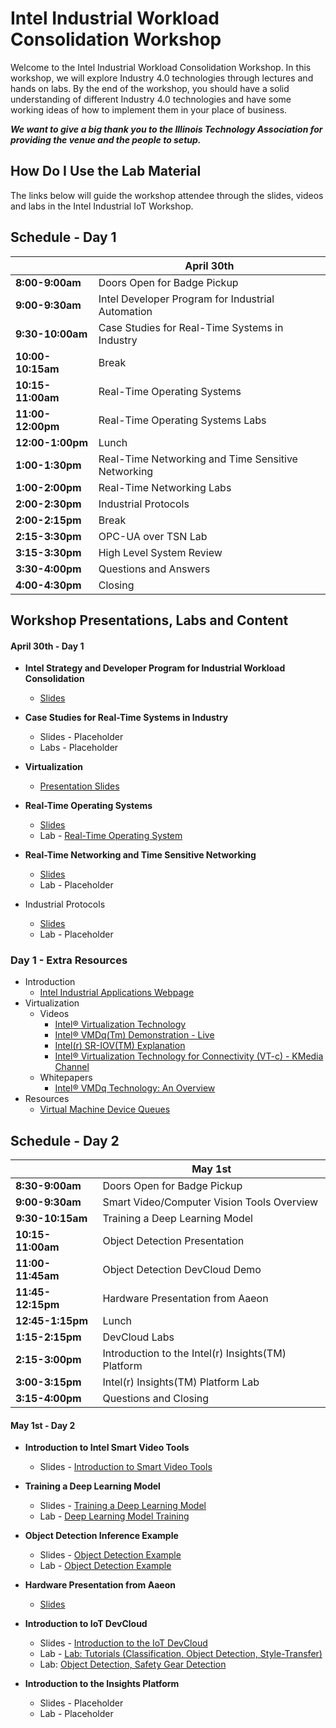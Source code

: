 # Intel Industrial Workload Consolidation Workshop

Welcome to the Intel Industrial Workload Consolidation Workshop. In this workshop, we will explore Industry 4.0 technologies through lectures and hands on labs. By the end of the workshop, you should have a solid understanding of different Industry 4.0 technologies and have some working ideas of how to implement them in your place of business.

**_We want to give a big thank you to the Illinois Technology Association for providing the venue and the people to setup._**

## How Do I Use the Lab Material

The links below will guide the workshop attendee through the slides, videos and labs in the Intel Industrial IoT Workshop.

## Schedule - Day 1

|                   | April 30th                                         |
| ----------------- | -------------------------------------------------- |
| **8:00-9:00am**   | Doors Open for Badge Pickup                        |
| **9:00-9:30am**   | Intel Developer Program for Industrial Automation  |
| **9:30-10:00am**  | Case Studies for Real-Time Systems in Industry     |
| **10:00-10:15am** | Break                                              |
| **10:15-11:00am** | Real-Time Operating Systems                        |
| **11:00-12:00pm** | Real-Time Operating Systems Labs                   |
| **12:00-1:00pm**  | Lunch                                              |
| **1:00-1:30pm**   | Real-Time Networking and Time Sensitive Networking |
| **1:00-2:00pm**   | Real-Time Networking Labs                          |
| **2:00-2:30pm**   | Industrial Protocols                               |
| **2:00-2:15pm**   | Break                                              |
| **2:15-3:30pm**   | OPC-UA over TSN Lab                                |
| **3:15-3:30pm**   | High Level System Review                           |
| **3:30-4:00pm**   | Questions and Answers                              |
| **4:00-4:30pm**   | Closing                                            |

## Workshop Presentations, Labs and Content

#### April 30th - Day 1
-   **Intel Strategy and Developer Program for Industrial Workload Consolidation**
    -   [Slides](./presentations/01-Intel-Developer-Program-and-Industrial-IoT-Strategy.pdf)

-   **Case Studies for Real-Time Systems in Industry**
    -   Slides - Placeholder
    -   Labs - Placeholder

-   **Virtualization**
    -   [Presentation Slides](./presentations/02-Virtualization.pdf)

-   **Real-Time Operating Systems**
    -   [Slides](./presentations/03-Real-Time-Systems.pdf)
    -   Lab - [Real-Time Operating System](https://github.com/SSG-DRD-IOT/real-time-lab)

-   **Real-Time Networking and Time Sensitive Networking**
    -   [Slides](./presentations/04-Time-Sensitive-Networking.pdf)
    -   Lab - Placeholder

-   Industrial Protocols
    -   [Slides](./presentations/05-Industrial-Protocols.pdf)
    -   Lab - Placeholder

### Day 1 - Extra Resources
- Introduction
  - [Intel Industrial Applications Webpage](https://www.intel.com/content/www/us/en/internet-of-things/industrial-iot/overview.html)
- Virtualization
  -  Videos
      -   [Intel® Virtualization Technology](https://www.youtube.com/watch?v=gqZrarZiHp8&t=22s)
      -   [Intel® VMDq(Tm) Demonstration - Live](https://www.youtube.com/watch?v=lOBOEcBSSkQ)
      -   [Intel(r) SR-IOV(TM) Explanation](https://www.youtube.com/watch?v=hRHsk8Nycdg)
      -   [Intel® Virtualization Technology for Connectivity (VT-c) - KMedia Channel](https://www.youtube.com/watch?v=Y-EaX3BBzSc&t=3s)
  -   Whitepapers
      -   [Intel® VMDq Technology: An Overview](https://www.intel.com/content/dam/www/public/us/en/documents/white-papers/vmdq-technology-paper.pdf)
-   Resources
    -   [Virtual Machine Device Queues](https://www.intel.com/content/www/us/en/ethernet-products/converged-network-adapters/io-acceleration-technology-vmdq.html)
## Schedule - Day 2

|                   | May 1st                                            |
| ----------------- | -------------------------------------------------- |
| **8:30-9:00am**   | Doors Open for Badge Pickup                        |
| **9:00-9:30am**   | Smart Video/Computer Vision Tools Overview         |
| **9:30-10:15am**  | Training a Deep Learning Model                     |
| **10:15-11:00am** | Object Detection Presentation                      |
| **11:00-11:45am** | Object Detection DevCloud Demo                     |
| **11:45-12:15pm** | Hardware Presentation from Aaeon                   |
| **12:45-1:15pm**  | Lunch                                              |
| **1:15-2:15pm**   | DevCloud Labs                                      |
| **2:15-3:00pm**   | Introduction to the Intel(r) Insights(TM) Platform |
| **3:00-3:15pm**   | Intel(r) Insights(TM) Platform Lab                 |
| **3:15-4:00pm**   | Questions and Closing                              |

#### May 1st - Day 2

-   **Introduction to Intel Smart Video Tools**
    -   Slides - [Introduction to Smart Video Tools](https://github.com/intel-iot-devkit/smart-video-workshop/blob/master/presentations/01-Introduction-to-Intel-Smart-Video-Tools.pdf)

-   **Training a Deep Learning Model**
    - Slides - [Training a Deep Learning Model](https://github.com/intel-iot-devkit/smart-video-workshop/presentations/DL_training_model.pdf)
    - Lab - [Deep Learning Model Training](https://github.com/intel-iot-devkit/smart-video-workshop/tree/master/dl-model-training)

-   **Object Detection Inference Example**
    -   Slides - [Object Detection Example](https://github.com/intel-iot-devkit/smart-video-workshop/blob/master/presentations/02-03_Basic-End-to-End-Object-Detection-Example.pdf)
    -   Lab - [Object Detection Example](placeholder)

-   **Hardware Presentation from Aaeon**
    - [Slides](placeholder)

-   **Introduction to IoT DevCloud**
    -   Slides - [Introduction to the IoT DevCloud](./presentation/IoT-DevCloud-Intro.pdf)
    -   Lab - [Lab: Tutorials (Classification, Object Detection, Style-Transfer)](https://github.com/intel-iot-devkit/iot-devcloud/tree/master/Tutorials)
    -   Lab: [Object Detection, Safety Gear Detection](https://github.com/intel-iot-devkit/iot-devcloud/tree/master/python)

-   **Introduction to the Insights Platform**
    -   Slides - Placeholder
    -   Lab - Placeholder
<!--
  * **Hardware Heterogeneity**
    - Lab - [Hardware Heterogeneity](https://github.com/intel-iot-devkit/smart-video-workshop/hardware-heterogeneity/README.md)

  * **HW Acceleration with Intel® Movidius™ Neural Compute Stick**
    - Lab - [HW Acceleration with Intel® Movidius™ Neural Compute Stick](https://github.com/intel-iot-devkit/smart-video-workshop/HW-Acceleration-with-Movidious-NCS/README.md) -->
